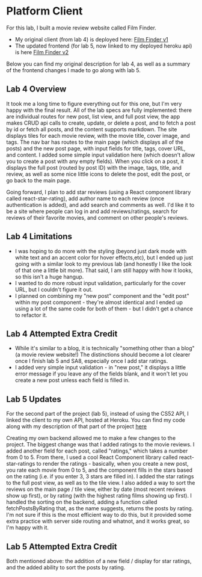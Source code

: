 # Platform Client

For this lab, I built a movie review website called Film Finder. 
* My original client (from lab 4) is deployed here: [Film Finder v1](http://jeremywasham-lab4-filmfinder.surge.sh/)
* The updated frontend (for lab 5, now linked to my deployed heroku api) is here [Film Finder v2](http://jeremywasham-filmfinder-v2.surge.sh/)

Below you can find my original description for lab 4, as well as a summary of the frontend changes I made to go along with lab 5. 

## Lab 4 Overview

It took me a long time to figure everything out for this one, but I'm very happy with the final result. All of the lab specs are fully implemented: there are individual routes for new post, list view, and full post view, the app makes CRUD api calls to create, update, or delete a post, and to fetch a post by id or fetch all posts, and the content supports markdown. The site displays tiles for each movie review, with the movie title, cover image, and tags. The nav bar has routes to the main page (which displays all of the posts) and the new post page, with input fields for title, tags, cover URL, and content. I added some simple input validation here (which  doesn't allow you to create a post with any empty fields). When you click on a post, it displays the full post (routed by post ID) with the image, tags, title, and review, as well as some nice little icons to delete the post, edit the post, or go back to the main page. 

Going forward, I plan to add star reviews (using a React component library called react-star-rating), add author name to each review (once authentication is added), and add search and comments as well. I'd like it to be a site where people can log in and add reviews/ratings, search for reviews of their favorite movies, and comment on other people's reviews.

## Lab 4 Limitations
* I was hoping to do more with the styling (beyond just dark mode with white text and an accent color for hover effects,etc), but I ended up just going with a similar look to my previous lab (and honestly I like the look of that one a little bit more). That said, I am still happy with how it looks, so this isn't a huge hangup.
* I wanted to do more robust input validation, particularly for the cover URL, but I couldn't figure it out.
* I planned on combining my "new post" component and the "edit post" within my post component - they're almost identical and I ended up using a lot of the same code for both of them - but I didn't get a chance to refactor it.

## Lab 4 Attempted Extra Credit
* While it's similar to a blog, it is technically "something other than a blog" (a movie review website!) The distinctions should become a lot clearer once I finish lab 5 and SA8, especially once I add star ratings.
* I added very simple input validation - in "new post," it displays a little error message if you leave any of the fields blank, and it won't let you create a new post unless each field is filled in. 

## Lab 5 Updates

For the second part of the project (lab 5), instead of using the CS52 API, I linked the client to my own API, hosted at Heroku. You can find my code along with my description of that part of the project [here](https://github.com/dartmouth-cs52-20X/platform-api-jeremy-washam)

Creating my own backend allowed me to make a few changes to the project. The biggest change was that I added ratings to the movie reviews. I added another field for each post, called "ratings," which takes a number from 0 to 5. From there, I used a cool React Component library called react-star-ratings to render the ratings  - basically, when you create a new post, you rate each movie from 0 to 5, and the component fills in the stars based on the rating (i.e. if you enter 3, 3 stars are filled in). I added the star ratings to the full post view, as well as to the tile view. I also added a way to sort the reviews on the main page / tile view, either by date (most recent reviews show up first), or by rating (with the highest rating films showing up first). I handled the sorting on the backend, adding a function called fetchPostsByRating that, as the name suggests, returns the posts by rating. I'm not sure if this is the most efficient way to do this, but it provided some extra practice with server side routing and whatnot, and it works great, so I'm happy with it. 

## Lab 5 Attempted Extra Credit
Both mentioned above: the addition of a new field / display for star ratings, and the added ability to sort the posts by rating. 
